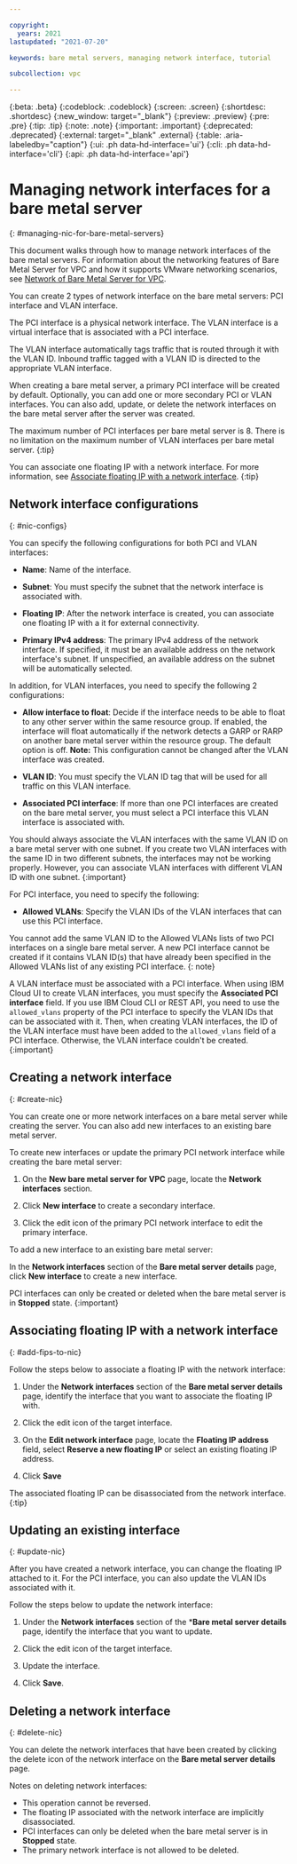```yaml
---

copyright:
  years: 2021
lastupdated: "2021-07-20"

keywords: bare metal servers, managing network interface, tutorial

subcollection: vpc

---
```


{:beta: .beta}
{:codeblock: .codeblock}
{:screen: .screen}
{:shortdesc: .shortdesc}
{:new_window: target="_blank"}
{:preview: .preview}
{:pre: .pre}
{:tip: .tip}
{:note: .note}
{:important: .important}
{:deprecated: .deprecated}
{:external: target="_blank" .external}
{:table: .aria-labeledby="caption"}
{:ui: .ph data-hd-interface='ui'}
{:cli: .ph data-hd-interface='cli'}
{:api: .ph data-hd-interface='api'}

# Managing network interfaces for a bare metal server
{: #managing-nic-for-bare-metal-servers}

This document walks through how to manage network interfaces of the bare metal servers. For information about the networking features of Bare Metal Server for VPC and how it supports VMware networking scenarios, see [Network of Bare Metal Server for VPC](/docs/vpc?topic=vpc-bare-metal-servers-network).

You can create 2 types of network interface on the bare metal servers: PCI interface and VLAN interface.

The PCI interface is a physical network interface. The VLAN interface is a virtual interface that is associated with a PCI interface.

The VLAN interface automatically tags traffic that is routed through it with the VLAN ID. Inbound traffic tagged with a VLAN ID is directed to the appropriate VLAN interface. 

<!--
The VLAN interface has its own security groups and does not inherit those of the PCI interface through which traffic flows.
{: note}-->

When creating a bare metal server, a primary PCI interface will be created by default. Optionally, you can add one or more secondary PCI or VLAN interfaces. You can also add, update, or delete the network interfaces on the bare metal server after the server was created.

The maximum number of PCI interfaces per bare metal server is 8. There is no limitation on the maximum number of VLAN interfaces per bare metal server.
{:tip}

You can associate one floating IP with a network interface. For more information, see [Associate floating IP with a network interface](/docs/vpc?topic=vpc-managing-nic-for-bare-metal-servers#add-fips-to-nic).
{:tip}

## Network interface configurations
{: #nic-configs}

You can specify the following configurations for both PCI and VLAN interfaces:

* **Name**: Name of the interface.

* **Subnet**: You must specify the subnet that the network interface is associated with.

* **Floating IP**: After the network interface is created, you can associate one floating IP with a it for external connectivity.

* **Primary IPv4 address**: The primary IPv4 address of the network interface. If specified, it must be an available address on the network interface's subnet. If unspecified, an available address on the subnet will be automatically selected.

<!--
* **Allow IP spoofing**: Turning this off will prevent source IP spoofing on an interface. Turning it on will allow source IP spoofing. The default option is off. **Note**: You must be assigned the **Advanced Network Operator** IAM role to specify or modify this configuration.
* **Enable infrastructure NAT**: Turning this on allows the VPC infrastructure to perform any needed NAT operations. If off, the packet would be passed unmodified to/from the network interface, allowing the workload to perform any needed NAT operations. The default option is on. **Note**: You must be assigned the **Advanced Network Operator** IAM role to specify or modify this configuration.
* **Security groups**: You can select the security groups that are used to control the traffic for the bare metal server.
-->

<!--Multiple FIP support: nic needs to turn on **Allow IP spoofing** and turned off **Enable infrastructure NAT**.-->

In addition, for VLAN interfaces, you need to specify the following 2 configurations: 

* **Allow interface to float**: Decide if the interface needs to be able to float to any other server within the same resource group. If enabled, the interface will float automatically if the network detects a GARP or RARP on another bare metal server within the resource group. The default option is off. **Note:** This configuration cannot be changed after the VLAN interface was created.

* **VLAN ID**: You must specify the VLAN ID tag that will be used for all traffic on this VLAN interface.

* **Associated PCI interface**: If more than one PCI interfaces are created on the bare metal server, you must select a PCI interface this VLAN interface is associated with.

You should always associate the VLAN interfaces with the same VLAN ID on a bare metal server with one subnet. If you create two VLAN interfaces with the same ID in two different subnets, the interfaces may not be working properly. However, you can associate VLAN interfaces with different VLAN ID with one subnet.
{:important}

For PCI interface, you need to specify the following:

* **Allowed VLANs**: Specify the VLAN IDs of the VLAN interfaces that can use this PCI interface. 

You cannot add the same VLAN ID to the Allowed VLANs lists of two PCI interfaces on a single bare metal server. A new PCI interface cannot be created if it contains VLAN ID(s) that have already been specified in the Allowed VLANs list of any existing PCI interface.
{: note}

A VLAN interface must be associated with a PCI interface. When using IBM Cloud UI to create VLAN interfaces, you must specify the **Associated PCI interface** field. If you use IBM Cloud CLI or REST API, you need to use the `allowed_vlans` property of the PCI interface to specify the VLAN IDs that can be associated with it. Then, when creating VLAN interfaces, the ID of the VLAN interface must have been added to the `allowed_vlans` field of a PCI interface. Otherwise, the VLAN interface couldn't be created.
{:important}

## Creating a network interface
{: #create-nic}

You can create one or more network interfaces on a bare metal server while creating the server. You can also add new interfaces to an existing bare metal server.

To create new interfaces or update the primary PCI network interface while creating the bare metal server: 

1. On the **New bare metal server for VPC** page, locate the **Network interfaces** section.

2. Click **New interface** to create a secondary interface.

3. Click the edit icon of the primary PCI network interface to edit the primary interface.

To add a new interface to an existing bare metal server:

In the **Network interfaces** section of the **Bare metal server details** page, click **New interface** to create a new interface.

PCI interfaces can only be created or deleted when the bare metal server is in **Stopped** state.
{:important}

## Associating floating IP with a network interface
{: #add-fips-to-nic}

<!--Multiple FIP support: You can associate one or more floating IPs with one network interface. The multiple floating IP function enables VMware’s NSXT-0 to perform the NAT and handoff public IPs to NSX-T enabled VMs. To associate multiple floating IPs to a network interface, ensure that **Allow IP spoofing** has been turned on and **Enable infrastructure NAT** has been turned off on the network interface.{:important}-->

Follow the steps below to associate a floating IP with the network interface:

1. Under the **Network interfaces** section of the **Bare metal server details** page, identify the interface that you want to associate the floating IP with.

2. Click the edit icon of the target interface.

3. On the **Edit network interface** page, locate the **Floating IP address** field, select **Reserve a new floating IP** or select an existing floating IP address.

4. Click **Save**

<!-- Multiple FIP support:
4. Repeat the Step 3 to add more floating IPs.
5. Click **Save** when you have finished adding floating IPs.-->

The associated floating IP can be disassociated from the network interface.
{:tip}

## Updating an existing interface
{: #update-nic}

After you have created a network interface, you can change the floating IP attached to it. For the PCI interface, you can also update the VLAN IDs associated with it.

Follow the steps below to update the network interface:

1. Under the **Network interfaces** section of the ***Bare metal server details** page, identify the interface that you want to update.

2. Click the edit icon of the target interface.

3. Update the interface.

4. Click **Save**. 

## Deleting a network interface
{: #delete-nic}

You can delete the network interfaces that have been created by clicking the delete icon of the network interface on the **Bare metal server details** page.

Notes on deleting network interfaces:

* This operation cannot be reversed.
* The floating IP associated with the network interface are implicitly disassociated.
* PCI interfaces can only be deleted when the bare metal server is in **Stopped** state.
* The primary network interface is not allowed to be deleted.
